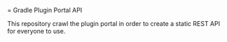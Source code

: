 = Gradle Plugin Portal API

This repository crawl the plugin portal in order to create a static REST API for everyone to use.
